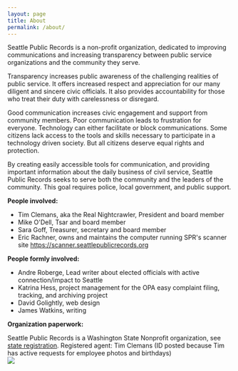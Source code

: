 ```yaml
---
layout: page
title: About
permalink: /about/
---
```


Seattle Public Records is a non-profit organization, dedicated to improving communications and increasing transparency between public service organizations and the community they serve.

Transparency increases public awareness of the challenging realities of public service. It offers increased respect and appreciation for our many diligent and sincere civic officials. It also provides accountability for those who treat their duty with carelessness or disregard.

Good communication increases civic engagement and support from community members. Poor communication leads to frustration for everyone. Technology can either facilitate or block communications. Some citizens lack access to the tools and skills necessary to participate in a technology driven society. But all citizens deserve equal rights and protection.

By creating easily accessible tools for communication, and providing important information about the daily business of civil service, Seattle Public Records seeks to serve both the community and the leaders of the community. This goal requires police, local government, and public support.

**People involved:**

* Tim Clemans, aka the Real Nightcrawler, President and board member
* Mike O'Dell, Tsar and board member 
* Sara Goff, Treasurer, secretary and board member
* Eric Rachner, owns and maintains the computer running SPR's scanner site https://scanner.seattlepublicrecords.org

**People formly involved:**

* Andre Roberge, Lead writer about elected officials with active connection/impact to Seattle
* Katrina Hess, project management for the OPA easy complaint filing, tracking, and archiving project
* David Golightly, web design
* James Watkins, writing

**Organization paperwork:**


Seattle Public Records is a Washington State Nonprofit organization, see [state registration](https://www.sos.wa.gov/corps/search_results.aspx?search_type=simple&criteria=all&name_type=starts_with&name=&ubi=604-015-621). Registered agent: Tim Clemans (ID posted because Tim has active requests for employee photos and birthdays)<br/>
<img src="/records/tim_clemans_drivers_license_photo.jpg" />

